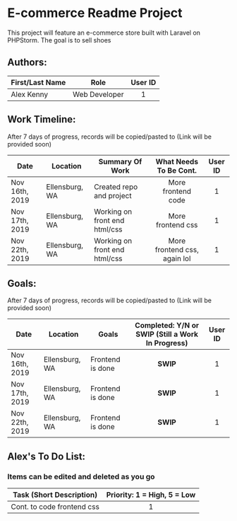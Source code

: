 # E-commerce Readme Project
This project will feature an e-commerce store built with Laravel on PHPStorm.
The goal is to sell shoes


## Authors:

| First/Last Name | Role | User ID |
| ---- | ---- | :----: |
| Alex Kenny | Web Developer | 1 | 


## Work Timeline:
After 7 days of progress, records will be copied/pasted to (Link will be provided soon) <!-- [Extended Work Time]() -->

| Date | Location | Summary Of Work | What Needs To Be Cont. | User ID |
| ---- | ---- | ---- | :----: | :----: |
| Nov 16th, 2019 | Ellensburg, WA | Created repo and project | More frontend code | 1 |
| Nov 17th, 2019 | Ellensburg, WA | Working on front end html/css | More frontend css | 1 |
| Nov 22th, 2019 | Ellensburg, WA | Working on front end html/css | More frontend css, again lol | 1 |

## Goals:
After 7 days of progress, records will be copied/pasted to (Link will be provided soon) <!-- [Extended Work Goals]() --> 

| Date | Location | Goals | Completed: **Y**/**N** or **SWIP** (Still a Work In Progress) | User ID |
| ---- | ---- | ---- | :----: | :----: |
| Nov 16th, 2019 | Ellensburg, WA | Frontend is done | **SWIP** | 1 |
| Nov 17th, 2019 | Ellensburg, WA | Frontend is done | **SWIP** | 1 |
| Nov 22th, 2019 | Ellensburg, WA | Frontend is done | **SWIP** | 1 |

## Alex's To Do List:
### Items can be edited and deleted as you go 

| Task (Short Description) | Priority: 1 = High, 5 = Low | 
| ---- | :----: |
| Cont. to code frontend css | 1 |

